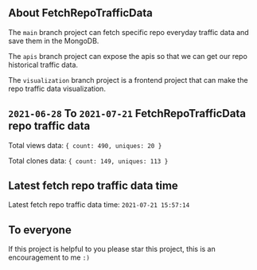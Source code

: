 ## About FetchRepoTrafficData

The `main` branch project can fetch specific repo everyday traffic data and save them in the MongoDB.

The `apis` branch project can expose the apis so that we can get our repo historical traffic data.

The `visualization` branch project is a frontend project that can make the repo traffic data visualization.

## `2021-06-28` To `2021-07-21` FetchRepoTrafficData repo traffic data

Total views data: `{ count: 490, uniques: 20 }`

Total clones data: `{ count: 149, uniques: 113 }`

## Latest fetch repo traffic data time

Latest fetch repo traffic data time: `2021-07-21 15:57:14`

## To everyone

If this project is helpful to you please star this project, this is an encouragement to me `:)`



